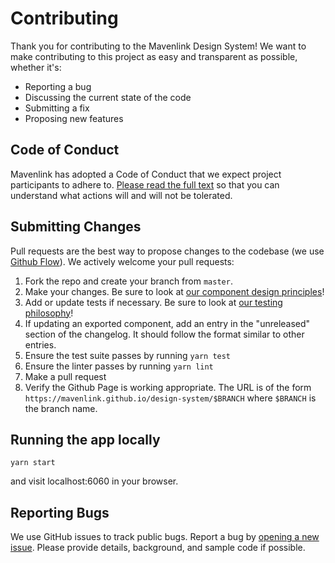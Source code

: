 # Contributing

Thank you for contributing to the Mavenlink Design System! We want to make contributing to this project as easy and transparent as possible, whether it's:

- Reporting a bug
- Discussing the current state of the code
- Submitting a fix
- Proposing new features

## Code of Conduct
Mavenlink has adopted a Code of Conduct that we expect project participants to adhere to. [Please read the full text](./code_of_conduct.md) so that you can understand what actions will and will not be tolerated.

## Submitting Changes
Pull requests are the best way to propose changes to the codebase (we use [Github Flow](https://guides.github.com/introduction/flow/index.html)). We actively welcome your pull requests:

1. Fork the repo and create your branch from `master`.
2. Make your changes. Be sure to look at [our component design principles](./principles.md)!
2. Add or update tests if necessary. Be sure to look at [our testing philosophy](./testing.md)!
3. If updating an exported component, add an entry in the "unreleased" section of the changelog. It should follow the format similar to other entries.
4. Ensure the test suite passes by running `yarn test`
5. Ensure the linter passes by running `yarn lint`
6. Make a pull request
7. Verify the Github Page is working appropriate. The URL is of the form `https://mavenlink.github.io/design-system/$BRANCH` where `$BRANCH` is the branch name.

## Running the app locally

```yarn start```

and visit localhost:6060 in your browser.

## Reporting Bugs
We use GitHub issues to track public bugs. Report a bug by [opening a new issue](https://github.com/mavenlink/design-system/issues/new). Please provide details, background, and sample code if possible.
